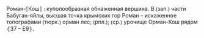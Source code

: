 ---
---

Роман-⟦Кош⟧
: куполообразная обнаженная вершина. В ⦅зап.⦆ части Бабуган-яйлы, высшая точка крымских гор Роман – искаженное топографами ⦅тюрк.⦆ орман лес; ⦅рпл.⦆; ⦅ср.⦆ урочище Орман-Кош рядом ⦃З7 – Е9⦄.
